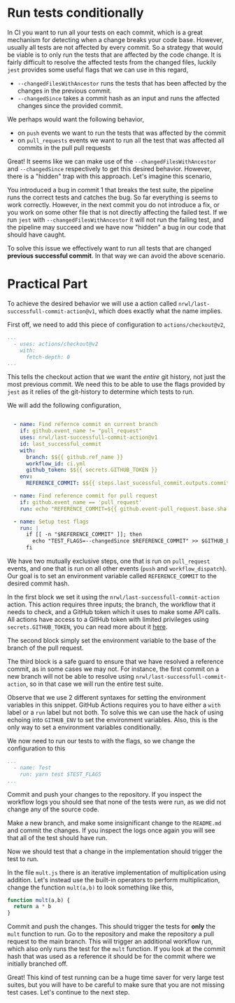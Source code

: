 # Run tests conditionally

In CI you want to run all your tests on each commit, which is a great mechanism for detecting when a change breaks your code base. However, usually all tests are not affected by every commit. So a strategy that would be viable is to only run the tests that are affected by the code change. It is fairly difficult to resolve the affected tests from the changed files, luckily `jest` provides some useful flags that we can use in this regard,

- `--changedFilesWithAncestor` runs the tests that has been affected by the changes in the previous commit. 
- `--changedSince` takes a commit hash as an input and runs the affected changes since the provided commit.

We perhaps would want the following behavior,
- on `push` events we want to run the tests that was affected by the commit
- on `pull_requests` events we want to run all the test that was affected all commits in the pull pull requests

Great! It seems like we can make use of the `--changedFilesWithAncestor` and `--changedSince` respectively to get this desired behavior. However, there is a "hidden" trap with this approach. Let's imagine this scenario,

You introduced a bug in commit 1 that breaks the test suite, the pipeline runs the correct tests and catches the bug. So far everything is seems to work correctly. However, in the next commit you do not introduce a fix, or you work on some other file that is not directly affecting the failed test. If we run `jest` with `--changedFilesWithAncestor` it will not run the failing test, and the pipeline may succeed and we have now "hidden" a bug in our code that should have caught. 

To solve this issue we effectively want to run all tests that are changed **previous successful commit**. In that way we can avoid the above scenario.

# Practical Part

To achieve the desired behavior we will use a action called `nrwl/last-successfull-commit-action@v1`, which does exactly what the name implies.

First off, we need to add this piece of configuration to `actions/checkout@v2`,

```yaml
...
  - uses: actions/checkout@v2
    with:
      fetch-depth: 0
...
```

This tells the checkout action that we want the *entire* git history, not just the most previous commit. We need this to be able to use the flags provided by `jest` as it relies of the git-history to determine which tests to run.

We will add the following configuration,

```yaml

  - name: Find refernce commit on current branch
    if: github.event_name != "pull_request"
    uses: nrwl/last-successfull-commit-action@v1
    id: last_successful_commit
    with:
      branch: $${{ github.ref_name }}
      workflow_id: ci.yml
      github_token: $${{ secrets.GITHUB_TOKEN }}
    env:
      REFERENCE_COMMIT: $${{ steps.last_sucessful_commit.outputs.commit_hash }}

  - name: Find reference commit for pull request
    if: github.event_name == 'pull_request'
    run: echo "REFERENCE_COMMIT=${{ github.event-pull_request.base.sha }}" >> $GITHUB_ENV

  - name: Setup test flags
    run: |
      if [[ -n "$REFERENCE_COMMIT" ]]; then
        echo "TEST_FLAGS=--changedSince $REFERENCE_COMMIT" >> $GITHUB_ENV
      fi
```

We have two mutually exclusive steps, one that is run on `pull_request` events, and one that is run on all other events (`push` and `workflow_dispatch`). Our goal is to set an environment variable called `REFERENCE_COMMIT` to the desired commit hash.

In the first block we set it using the `nrwl/last-successfull-commit-action` action. This action requires three inputs; the branch, the workflow that it needs to check, and a GitHub token which it uses to make some API calls. All actions have access to a GitHub token with limited privileges using `secrets.GITHUB_TOKEN`, you can read more about it [here](TODO).

The second block simply set the environment variable to the base of the branch of the pull request.

The third block is a safe guard to ensure that we have resolved a reference commit, as in some cases we may not. For instance, the first commit on a new branch will not be able to resolve using `nrwl/last-successfull-commit-action`, so in that case we will run the entire test suite.

Observe that we use 2 different syntaxes for setting the environment variables in this snippet. GitHub Actions requires you to have either a `with` label or a `run` label but not both. To solve this we can use the hack of using echoing into `GITHUB_ENV` to set the environment variables. Also, this is the only way to set a environment variables conditionally.

We now need to run our tests to with the flags, so we change the configuration to this

```yaml
...
  - name: Test
    run: yarn test $TEST_FLAGS
...
```

Commit and push your changes to the repository. If you inspect the workflow logs you should see that none of the tests were run, as we did not change any of the source code.

Make a new branch, and make some insignificant change to the `README.md` and commit the changes. If you inspect the logs once again you will see that all of the test should have run.

Now we should test that a change in the implementation should trigger the test to run.

In the file `mult.js` there is an iterative implementation of multiplication using addition. Let's instead use the built-in operators to perform multiplication, change the function `mult(a,b)` to look something like this,

```js
function mult(a,b) {
  return a * b
}
```

Commit and push the changes. This should trigger the tests for **only** the `mult` function to run. Go to the repository and make the repository a pull request to the main branch. This will trigger an additional workflow run, which also only runs the test for the `mult` function. If you look at the commit hash that was used as a reference it should be for the commit where we initially branched off.

Great! This kind of test running can be a huge time saver for very large test suites, but you will have to be careful to make sure that you are not missing test cases. Let's continue to the next step.
